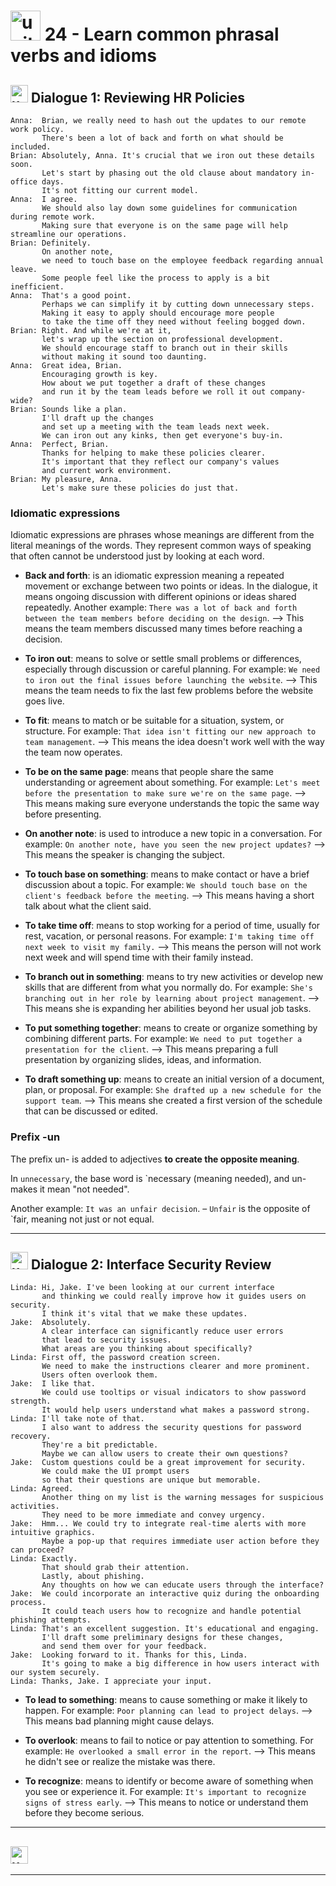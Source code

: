 # <img width="48" height="48" src="https://img.icons8.com/emoji/48/united-kingdom-emoji.png" alt="united-kingdom-emoji"/>  24 - Learn common phrasal verbs and idioms

##  <img width="28" height="28" src="https://img.icons8.com/emoji/28/united-kingdom-emoji.png" alt="united-kingdom-emoji"/> Dialogue 1: Reviewing HR Policies


```
Anna:  Brian, we really need to hash out the updates to our remote work policy.
       There's been a lot of back and forth on what should be included.
Brian: Absolutely, Anna. It's crucial that we iron out these details soon.
       Let's start by phasing out the old clause about mandatory in-office days.
       It's not fitting our current model.
Anna:  I agree.
       We should also lay down some guidelines for communication during remote work.
       Making sure that everyone is on the same page will help streamline our operations.
Brian: Definitely.
       On another note,
       we need to touch base on the employee feedback regarding annual leave.
       Some people feel like the process to apply is a bit inefficient.
Anna:  That's a good point.
       Perhaps we can simplify it by cutting down unnecessary steps.
       Making it easy to apply should encourage more people
       to take the time off they need without feeling bogged down.
Brian: Right. And while we're at it,
       let's wrap up the section on professional development.
       We should encourage staff to branch out in their skills
       without making it sound too daunting.
Anna:  Great idea, Brian.
       Encouraging growth is key.
       How about we put together a draft of these changes
       and run it by the team leads before we roll it out company-wide?
Brian: Sounds like a plan.
       I'll draft up the changes
       and set up a meeting with the team leads next week.
       We can iron out any kinks, then get everyone's buy-in.
Anna:  Perfect, Brian.
       Thanks for helping to make these policies clearer.
       It's important that they reflect our company's values
       and current work environment.
Brian: My pleasure, Anna.
       Let's make sure these policies do just that. 
```

### Idiomatic expressions

Idiomatic expressions are phrases whose meanings are different from the literal meanings of the words. They represent common ways of speaking that often cannot be understood just by looking at each word.

- **Back and forth**: is an idiomatic expression meaning a repeated movement or exchange between two points or ideas. In the dialogue, it means ongoing discussion with different opinions or ideas shared repeatedly. Another example: `There was a lot of back and forth between the team members before deciding on the design`. –> This means the team members discussed many times before reaching a decision.

- **To iron out**: means to solve or settle small problems or differences, especially through discussion or careful planning. For example: `We need to iron out the final issues before launching the website`. –> This means the team needs to fix the last few problems before the website goes live.

- **To fit**: means to match or be suitable for a situation, system, or structure. For example: `That idea isn't fitting our new approach to team management`. –> This means the idea doesn't work well with the way the team now operates.

- **To be on the same page**: means that people share the same understanding or agreement about something. For example: `Let's meet before the presentation to make sure we're on the same page`. –> This means making sure everyone understands the topic the same way before presenting.

- **On another note**: is used to introduce a new topic in a conversation. For example: `On another note, have you seen the new project updates?` –> This means the speaker is changing the subject.

- **To touch base on something**: means to make contact or have a brief discussion about a topic. For example: `We should touch base on the client's feedback before the meeting`. –> This means having a short talk about what the client said.

- **To take time off**: means to stop working for a period of time, usually for rest, vacation, or personal reasons. For example: `I'm taking time off next week to visit my family.` –> This means the person will not work next week and will spend time with their family instead.

- **To branch out in something**: means to try new activities or develop new skills that are different from what you normally do. For example: `She's branching out in her role by learning about project management`. –> This means she is expanding her abilities beyond her usual job tasks.

- **To put something together**: means to create or organize something by combining different parts. For example: `We need to put together a presentation for the client`. –> This means preparing a full presentation by organizing slides, ideas, and information.

- **To draft something up**: means to create an initial version of a document, plan, or proposal. For example: `She drafted up a new schedule for the support team`. –> This means she created a first version of the schedule that can be discussed or edited.



### Prefix -un

The prefix un- is added to adjectives **to create the opposite meaning**. 

In `unnecessary`, the base word is `necessary (meaning needed), and un- makes it mean "not needed". 

Another example: `It was an unfair decision`. – `Unfair` is the opposite of `fair, meaning not just or not equal.

---

##  <img width="28" height="28" src="https://img.icons8.com/emoji/28/united-kingdom-emoji.png" alt="united-kingdom-emoji"/> Dialogue 2: Interface Security Review

```
Linda: Hi, Jake. I've been looking at our current interface
       and thinking we could really improve how it guides users on security.
       I think it's vital that we make these updates.
Jake:  Absolutely.
       A clear interface can significantly reduce user errors
       that lead to security issues.
       What areas are you thinking about specifically?
Linda: First off, the password creation screen.
       We need to make the instructions clearer and more prominent.
       Users often overlook them.
Jake:  I like that.
       We could use tooltips or visual indicators to show password strength.
       It would help users understand what makes a password strong.
Linda: I'll take note of that.
       I also want to address the security questions for password recovery.
       They're a bit predictable.
       Maybe we can allow users to create their own questions?
Jake:  Custom questions could be a great improvement for security.
       We could make the UI prompt users
       so that their questions are unique but memorable.
Linda: Agreed.
       Another thing on my list is the warning messages for suspicious activities.
       They need to be more immediate and convey urgency.
Jake:  Hmm... We could try to integrate real-time alerts with more intuitive graphics.
       Maybe a pop-up that requires immediate user action before they can proceed?
Linda: Exactly.
       That should grab their attention.
       Lastly, about phishing.
       Any thoughts on how we can educate users through the interface?
Jake:  We could incorporate an interactive quiz during the onboarding process.
       It could teach users how to recognize and handle potential phishing attempts.
Linda: That's an excellent suggestion. It's educational and engaging.
       I'll draft some preliminary designs for these changes,
       and send them over for your feedback.
Jake:  Looking forward to it. Thanks for this, Linda.
       It's going to make a big difference in how users interact with our system securely.
Linda: Thanks, Jake. I appreciate your input.
```

- **To lead to something**:  means to cause something or make it likely to happen. For example: `Poor planning can lead to project delays`. –> This means bad planning might cause delays.

- **To overlook**: means to fail to notice or pay attention to something. For example: `He overlooked a small error in the report`. –> This means he didn't see or realize the mistake was there.

- **To recognize**: means to identify or become aware of something when you see or experience it. For example: `It's important to recognize signs of stress early`. –> This means to notice or understand them before they become serious.


  
---

##  <img width="28" height="28" src="https://img.icons8.com/emoji/28/united-kingdom-emoji.png" alt="united-kingdom-emoji"/>

---
